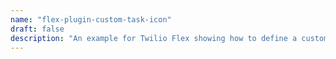 ```yaml
---
name: "flex-plugin-custom-task-icon"
draft: false
description: "An example for Twilio Flex showing how to define a custom task channel and providing a Flex Icon."
---
```

